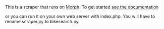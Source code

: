 This is a scraper that runs on [Morph](https://morph.io). To get started [see the documentation](https://morph.io/documentation)

or you can run it on your own web server with index.php. You will have to rename scraper.py to bikesearch.py.
